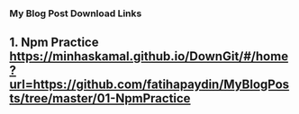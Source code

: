 ### My Blog Post Download Links

## 1. Npm Practice https://minhaskamal.github.io/DownGit/#/home?url=https://github.com/fatihapaydin/MyBlogPosts/tree/master/01-NpmPractice